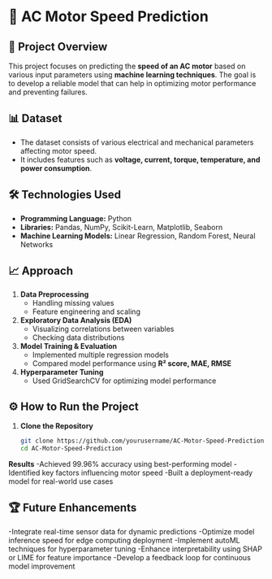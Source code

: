# 🚀 AC Motor Speed Prediction  

## 📌 Project Overview  
This project focuses on predicting the **speed of an AC motor** based on various input parameters using **machine learning techniques**. The goal is to develop a reliable model that can help in optimizing motor performance and preventing failures.  

## 📊 Dataset  
- The dataset consists of various electrical and mechanical parameters affecting motor speed.  
- It includes features such as **voltage, current, torque, temperature, and power consumption**.  

## 🛠️ Technologies Used  
- **Programming Language:** Python  
- **Libraries:** Pandas, NumPy, Scikit-Learn, Matplotlib, Seaborn  
- **Machine Learning Models:** Linear Regression, Random Forest, Neural Networks  

## 📈 Approach  
1. **Data Preprocessing**  
   - Handling missing values  
   - Feature engineering and scaling  
2. **Exploratory Data Analysis (EDA)**  
   - Visualizing correlations between variables  
   - Checking data distributions  
3. **Model Training & Evaluation**  
   - Implemented multiple regression models  
   - Compared model performance using **R² score, MAE, RMSE**  
4. **Hyperparameter Tuning**  
   - Used GridSearchCV for optimizing model performance  

## ⚙️ How to Run the Project  
1. **Clone the Repository**  
   ```bash
   git clone https://github.com/yourusername/AC-Motor-Speed-Prediction.git
   cd AC-Motor-Speed-Prediction


**Results**
-Achieved 99.96% accuracy using best-performing model
-Identified key factors influencing motor speed
-Built a deployment-ready model for real-world use cases

## 🏆 Future Enhancements
-Integrate real-time sensor data for dynamic predictions
-Optimize model inference speed for edge computing deployment
-Implement autoML techniques for hyperparameter tuning
-Enhance interpretability using SHAP or LIME for feature importance
-Develop a feedback loop for continuous model improvement
